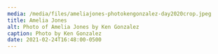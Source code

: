 ```yaml
---
media: /media/files/ameliajones-photokengonzalez-day2020crop.jpeg
title: Amelia Jones
alt: Photo of Amelia Jones by Ken Gonzalez
caption: Photo by Ken Gonzalez
date: 2021-02-24T16:48:00-0500
---
```

